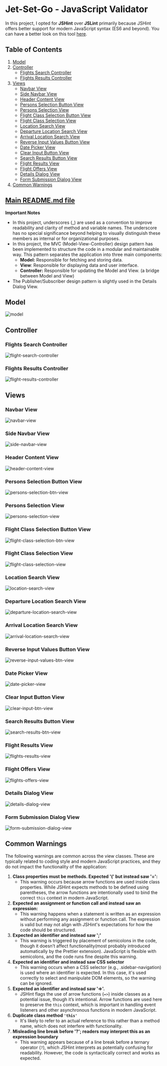 # Jet-Set-Go - JavaScript Validator
In this project, I opted for **JSHint** over **JSLint** primarily because JSHint offers better support for modern JavaScript syntax (ES6 and beyond). You can have a better look on this tool [here](https://jshint.com/).
## Table of Contents
1. [Model](#model)
2. [Controller](#controller)
   - [Flights Search Controller](#flights-search-controller)
   - [Flights Results Controller](#flights-results-controller)
3. [Views](#views)
   - [Navbar View](#navbar-view)
   - [Side Navbar View](#side-navbar-view)
   - [Header Content View](#header-content-view)
   - [Persons Selection Button View](#persons-selection-button-view)
   - [Persons Selection View](#persons-selection-view)
   - [Flight Class Selection Button View](#flight-class-selection-button-view)
   - [Flight Class Selection View](#flight-class-selection-view)
   - [Location Search View](#location-search-view)
   - [Departure Location Search View](#departure-location-search-view)
   - [Arrival Location Search View](#arrival-location-search-view)
   - [Reverse Input Values Button View](#reverse-input-values-button-view)
   - [Date Picker View](#date-picker-view)
   - [Clear Input Button View](#clear-input-button-view)
   - [Search Results Button View](#search-results-button-view)
   - [Flight Results View](#flight-results-view)
   - [Flight Offers View](#flight-offers-view)
   - [Details Dialog View](#details-dialog-view)
   - [Form Submission Dialog View](#form-submission-dialog-view)
4. [Common Warnings](#common-warnings)
## [Main README.md file](https://github.com/FlorinMiron98/Jet-Set-Go/blob/main/README.md)

**Important Notes**
- In this project, underscores (_) are used as a convention to improve readability and clarity of method and variable names. The underscore has no special significance beyond helping to visually distinguish these members as internal or for organizational purposes.
- In this project, the MVC (Model-View-Controller) design pattern has been implemented to structure the code in a modular and maintainable way. This pattern separates the application into three main components:
  - **Model:** Responsible for fetching and storing data.
  - **View**: Responsible for displaying data and user interface.
  - **Controller:** Responsible for updating the Model and View. (a bridge between Model and View)
- The Publisher/Subscriber design pattern is slightly used in the Details Dialog View.
## Model
![model](https://github.com/user-attachments/assets/1d58aa30-2e61-4aa9-a10f-e8f0c6515441)

## Controller
### Flights Search Controller
![flight-search-controller](https://github.com/user-attachments/assets/5c988075-a17c-4bf9-a361-3472a1fe034c)

### Flights Results Controller
![flight-results-controller](https://github.com/user-attachments/assets/df0f2381-169b-49d9-96df-a40f7e81fbd8)

## Views
### Navbar View
![navbar-view](https://github.com/user-attachments/assets/672c3610-1388-4581-ba12-c7fef425b390)

### Side Navbar View
![side-navbar-view](https://github.com/user-attachments/assets/7d1979c1-5865-48bd-889e-69833d4002c7)

### Header Content View
![header-content-view](https://github.com/user-attachments/assets/7c72cdcc-c5df-47d8-bc2f-0dc95c38b3ec)

### Persons Selection Button View
![persons-selection-btn-view](https://github.com/user-attachments/assets/b50953d9-fa12-40eb-8128-bb1ad91e5699)

### Persons Selection View
![persons-selection-view](https://github.com/user-attachments/assets/ac0d78c5-a288-4344-a520-1322ef80cafd)

### Flight Class Selection Button View
![flight-class-selection-btn-view](https://github.com/user-attachments/assets/70661998-ce69-44bd-bca0-3f4ed6c720f0)

### Flight Class Selection View
![flight-class-selection-view](https://github.com/user-attachments/assets/00a20885-5086-457b-8103-75d8c3c79654)

### Location Search View
![location-search-view](https://github.com/user-attachments/assets/14135456-a20d-4023-a2ba-810709fb2238)

### Departure Location Search View
![departure-location-search-view](https://github.com/user-attachments/assets/0efa8126-96bd-4eca-ae4b-2d0d4510dd21)

### Arrival Location Search View
![arrival-location-search-view](https://github.com/user-attachments/assets/4396577c-bb96-40c3-ad46-eba57c1c936f)

### Reverse Input Values Button View
![reverse-input-values-btn-view](https://github.com/user-attachments/assets/76c6d5f5-ff45-4e58-b326-010d6af8b442)

### Date Picker View
![date-picker-view](https://github.com/user-attachments/assets/a7b6329a-1c43-45e1-9e3a-9bfc2c1d0c81)

### Clear Input Button View
![clear-input-btn-view](https://github.com/user-attachments/assets/48315091-d14b-41ef-817c-6413794d1cc3)

### Search Results Button View
![search-results-btn-view](https://github.com/user-attachments/assets/5ecb4517-9747-4f69-8961-ba27d9376d90)

### Flight Results View
![flights-results-view](https://github.com/user-attachments/assets/6c3a4ea6-bb0b-4e5f-aadf-cc7a04670cc0)

### Flight Offers View
![flights-offers-view](https://github.com/user-attachments/assets/41bea5b0-37be-414e-af3d-0f68ca3d8c6a)

### Details Dialog View
![details-dialog-view](https://github.com/user-attachments/assets/33bd5576-f689-4bab-aabd-2a5da985aa18)

### Form Submission Dialog View
![form-submission-dialog-view](https://github.com/user-attachments/assets/10804959-c60a-4735-81bd-4b6d4186ad96)

## Common Warnings
The following warnings are common across the view classes. These are typically related to coding style and modern JavaScript practices, and they do not impact the functionality of the application:
1. **Class properties must be methods. Expected '(' but instead saw '=':**
   - This warning occurs because arrow functions are used inside class properties. While JSHint expects methods to be defined using parentheses, the arrow functions are intentionally used to bind the correct `this` context in modern JavaScript.
2. **Expected an assignment or function call and instead saw an expression:**
   - This warning happens when a statement is written as an expression without performing any assignment or function call. The expression is valid but may not align with JSHint's expectations for how the code should be structured.
3. **Expected an identifier and instead saw ';'**
   - This warning is triggered by placement of semicolons in the code, though it doesn’t affect functionality(most probably introduced automatically by the Prettier extension). JavaScript is flexible with semicolons, and the code runs fine despite this warning.
4. **Expected an identifier and instead saw CSS selector**
   - This warning occurs when a CSS selector (e.g., .sidebar-navigation) is used where an identifier is expected. In this case, it's used correctly to select and manipulate DOM elements, so the warning can be ignored.
5. **Expected an identifier and instead saw '=>'.**
   - JSHint flags the use of arrow functions (`=>`) inside classes as a potential issue, though it’s intentional. Arrow functions are used here to preserve the `this` context, which is important in handling event listeners and other asynchronous functions in modern JavaScript.
6. **Duplicate class method `'this'`**
   - It's likely to refer to an actual reference to this rather than a method name, which does not interfere with functionality.
7. **Misleading line break before '?'; readers may interpret this as an expression boundary**
   - This warning appears because of a line break before a ternary operator (`?`), which JSHint interprets as potentially confusing for readability. However, the code is syntactically correct and works as expected.
